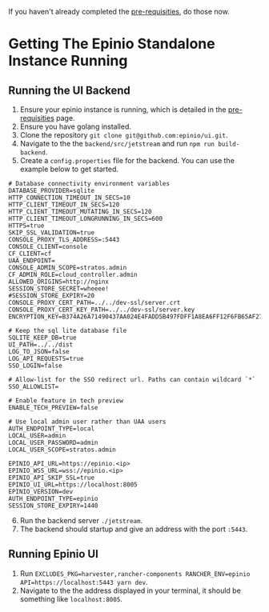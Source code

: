 If you haven't already completed the [pre-requisities](https://github.com/epinio/ui/blob/doc/1.12-updates/docs/developer/pre-requisities.md), do those now. 

# Getting The Epinio Standalone Instance Running

## Running the UI Backend

1. Ensure your epinio instance is running, which is detailed in the [pre-requisities](https://github.com/epinio/ui/blob/doc/1.12-updates/docs/developer/pre-requisities.md) page.
2. Ensure you have golang installed. 
3. Clone the repository `git clone git@github.com:epinio/ui.git`.
4. Navigate to the the `backend/src/jetstream` and run `npm run build-backend`.
5. Create a `config.properties` file for the backend. You can use the example below to get started.
```
# Database connectivity environment variables
DATABASE_PROVIDER=sqlite
HTTP_CONNECTION_TIMEOUT_IN_SECS=10
HTTP_CLIENT_TIMEOUT_IN_SECS=120
HTTP_CLIENT_TIMEOUT_MUTATING_IN_SECS=120
HTTP_CLIENT_TIMEOUT_LONGRUNNING_IN_SECS=600
HTTPS=true
SKIP_SSL_VALIDATION=true
CONSOLE_PROXY_TLS_ADDRESS=:5443
CONSOLE_CLIENT=console
CF_CLIENT=cf
UAA_ENDPOINT=
CONSOLE_ADMIN_SCOPE=stratos.admin
CF_ADMIN_ROLE=cloud_controller.admin
ALLOWED_ORIGINS=http://nginx
SESSION_STORE_SECRET=wheeee!
#SESSION_STORE_EXPIRY=20
CONSOLE_PROXY_CERT_PATH=../../dev-ssl/server.crt
CONSOLE_PROXY_CERT_KEY_PATH=../../dev-ssl/server.key
ENCRYPTION_KEY=B374A26A71490437AA024E4FADD5B497FDFF1A8EA6FF12F6FB65AF2720B59CCF

# Keep the sql lite database file
SQLITE_KEEP_DB=true
UI_PATH=../../dist
LOG_TO_JSON=false
LOG_API_REQUESTS=true
SSO_LOGIN=false

# Allow-list for the SSO redirect url. Paths can contain wildcard `*`
SSO_ALLOWLIST=

# Enable feature in tech preview
ENABLE_TECH_PREVIEW=false

# Use local admin user rather than UAA users
AUTH_ENDPOINT_TYPE=local
LOCAL_USER=admin
LOCAL_USER_PASSWORD=admin
LOCAL_USER_SCOPE=stratos.admin

EPINIO_API_URL=https://epinio.<ip>
EPINIO_WSS_URL=wss://epinio.<ip>
EPINIO_API_SKIP_SSL=true
EPINIO_UI_URL=https://localhost:8005
EPINIO_VERSION=dev
AUTH_ENDPOINT_TYPE=epinio
SESSION_STORE_EXPIRY=1440
```
6. Run the backend server `./jetstream`.
7. The backend should startup and give an address with the port `:5443`.

## Running Epinio UI

1. Run `EXCLUDES_PKG=harvester,rancher-components RANCHER_ENV=epinio API=https://localhost:5443 yarn dev`.
2. Navigate to the the address displayed in your terminal, it should be something like `localhost:8005`.
